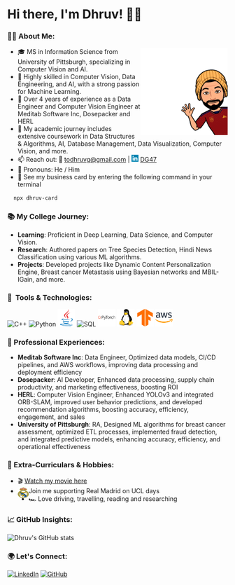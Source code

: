 # Hi there, I'm Dhruv! :man_technologist:	

### :man_student: About Me:
<img src="hey.png" align="right" alt="Bitmoji Image" width="200" height="200">

- 🎓 MS in Information Science from University of Pittsburgh, specializing in Computer Vision and AI.
- 🚀 Highly skilled in Computer Vision, Data Engineering, and AI, with a strong passion for Machine Learning.
- 💼 Over 4 years of experience as a Data Engineer and Computer Vision Engineer at Meditab Software Inc, Dosepacker and HERL
- 🌱 My academic journey includes extensive coursework in Data Structures & Algorithms, AI, Database Management, Data Visualization, Computer Vision, and more.
- 📫 Reach out:  :e-mail: [todhruvg@gmail.com](mailto:todhruvg@gmail.com) | <img src="li.png">  [DG47](https://www.linkedin.com/in/DG47/)
- 🌈 Pronouns: He / Him
- 🤖 See my business card by entering the following command in your terminal
```bash
  npx dhruv-card
```

### 📚 My College Journey:
- **Learning**: Proficient in Deep Learning, Data Science, and Computer Vision.
- **Research**: Authored papers on Tree Species Detection, Hindi News Classification using various ML algorithms.
- **Projects**: Developed projects like Dynamic Content Personalization Engine, Breast cancer Metastasis using Bayesian networks and MBIL-IGain, and more.

### 🚀 &nbsp;Tools & Technologies:
<p align="left">
<img src="https://cdn.jsdelivr.net/gh/devicons/devicon/icons/cplusplus/cplusplus-original.svg" alt="C++" width="40" height="40"/>
<img src="https://cdn.jsdelivr.net/gh/devicons/devicon/icons/python/python-original.svg" alt="Python" width="40" height="40"/>
<img src="https://github.com/devicons/devicon/blob/v2.16.0/icons/java/java-original.svg" alt="Java" width="40" height="40"/>
<img src="https://cdn.jsdelivr.net/gh/devicons/devicon/icons/mysql/mysql-original.svg" alt="SQL" width="40" height="40"/>
<img src="https://github.com/devicons/devicon/blob/v2.16.0/icons/pytorch/pytorch-original-wordmark.svg" alt="pytorch" width="40" height="40"/>
<img src="https://github.com/devicons/devicon/blob/v2.16.0/icons/linux/linux-original.svg" alt="Linux" width="40" height="40"/>
<img src="https://github.com/devicons/devicon/blob/v2.16.0/icons/tensorflow/tensorflow-original.svg" alt="TensorFlow" width="40" height="40"/>
<img src="https://github.com/devicons/devicon/blob/v2.16.0/icons/amazonwebservices/amazonwebservices-original-wordmark.svg" alt="Amazon AWS" width="40" height="40"/>
</p>

### 🌟 Professional Experiences:
- **Meditab Software Inc**: Data Engineer, Optimized data models, CI/CD pipelines, and AWS workflows, improving data processing and deployment efficiency
- **Dosepacker**: AI Developer, Enhanced data processing, supply chain productivity, and marketing effectiveness, boosting ROI
- **HERL**: Computer Vision Engineer, Enhanced YOLOv3 and integrated ORB-SLAM, improved user behavior predictions, and developed recommendation algorithms, boosting accuracy, efficiency, engagement, and sales
- **University of Pittsburgh**: RA, Designed ML algorithms for breast cancer assessment, optimized ETL processes, implemented fraud detection, and integrated predictive models, enhancing accuracy, efficiency, and operational effectiveness

### 🎨 Extra-Curriculars & Hobbies:
- :clapper:  [Watch my movie here](https://youtu.be/S2IAEMNz15M?si=9aKyHHl7XCpn-eSz)
- <img align='left' src="https://github.com/Football-Analytics-UCU/Real-Madrid/blob/6b9e314400b4f2fd2bf615c88abea9c43d7462d7/photos/Real_Madrid_logo.png" alt="RMA" width='25' height='25'/>Join me supporting Real Madrid on UCL days
- :racing_car:  Love driving, travelling, reading and researching

### 📈 GitHub Insights:
![Dhruv's GitHub stats](https://github-readme-stats.vercel.app/api?username=DG47&show_icons=true&theme=radical)

### 🌍 Let's Connect:
[![LinkedIn](https://img.shields.io/badge/Dhruv_Gupta-0077B5?style=for-the-badge&logo=linkedin&logoColor=white)](https://www.linkedin.com/in/dg47/)
[![GitHub](https://img.shields.io/badge/Dhruv_Gupta-100000?style=for-the-badge&logo=github&logoColor=white)](https://github.com/DG47)
